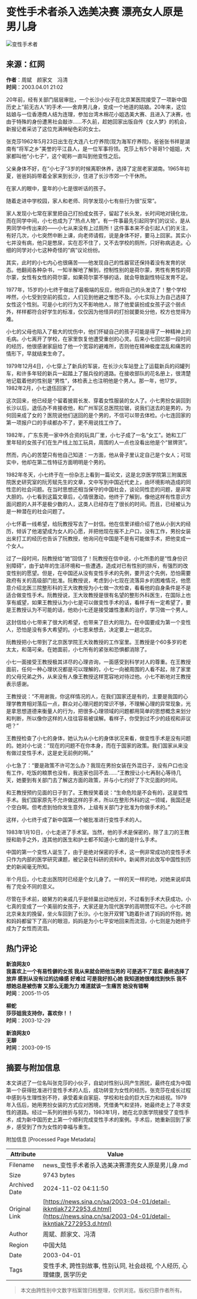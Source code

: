 # 变性手术者杀入选美决赛 漂亮女人原是男儿身

![变性手术者](//n.sinaimg.cn/sinakd10200/360/w180h180/20221208/6996-f61d7d9fa1e0defff9079fb329bbe345.jpg)

## 来源：红网
**作者**：周斌　颜家文　冯清  
**时间**：2003.04.01 21:02  

20年前，经有关部门层层审批，一个长沙小伙子在北京某医院接受了一项新中国历史上“前无古人”的手术——舍弃男儿身，变成一个地道的姑娘。20年来，这位姑娘与一位香港商人结为连理，参加台湾木棉花小姐选美大赛、且进入了决赛，也由于特殊的身份遭黑社会敲诈……不久前，趁她回家出版自传《女人梦》的机会，新报记者采访了这位充满神秘色彩的女士。

张克莎1962年5月23日出生在大连八七疗养院(现为海军疗养院)，爸爸张书祥是湖南有“将军之乡”美誉的平江县人，是一位军事将领。克莎上有5个哥哥1个姐姐，大家都叫他“小七子”，这个昵称一直叫到他变性之后。

父亲身体不好，在“小七子”3岁的时候离职休养，选择了定居老家湖南。1965年初夏，爸爸妈妈带着全家来到长沙，住进了长沙市郊一个干休所。

在家人的眼中，童年的小七是很听话的孩子。

随着走进中学校园，家人和老师、同学发现小七有些行为很“反常”。

家人发现小七常在家里把自己打扮成女孩子，留起了长头发，长时间地对镜化妆。而在同学中间，小七也成为了“热点人物”。有一件事最先引起同学们的议论，是从男同学中传出来的——小七从来没有上过厕所！这件事本来不会引起人们的关注，有好几次，小七突然中断上课，向老师请假，说是身体不好，要马上回家。其实小七并没有病，他只是憋尿，实在忍不住了，又不去学校的厕所，只好称病逃走。心细的同学对小七这种奇怪的“病”议论纷纷。

其实，此时的小七内心也很痛苦——他发现自己的性器官还保持着没有发育的状态。他翻阅各种杂书，一知半解地了解到，控制性别的是荷尔蒙，男性有男性的荷尔蒙，女性有女性的荷尔蒙，如果荷尔蒙不够的话，就会导致副性特征发育不足。

1977年，15岁的小七终于做出了最极端的反应，他将自己的头发烫了！整个学校哗然，小七受到空前的孤立，人们见到他避之惟恐不及。小七实际上为自己选择了女性这个性别。可是小七的行为又不影响他人，除了他爱装扮成女孩子这个弱点外，样样都符合好学生的标准，仅仅因为他怪异的打扮就要处分他，校方也觉得为难。

小七的父母也陷入了极大的忧伤中，他们怀疑自己的孩子可能是得了一种精神上的毛病。小七离开了学校，在家里恢复他遭受重创的心灵。后来小七回忆那一段时间的经历，他很感谢家庭给了他一个宽容的避难所，否则他在精神极度混乱和痛苦的情形下，早就结束生命了。

1979年12月4日，小七穿上了新兵的军装，在长沙火车站登上了运载新兵的闷罐列车，和许多年轻的新兵一起踏上了服兵役的道路。在接收部队的花名册上，很清楚地记载着他的性别是“男性”，体检表上也注明他是个男人。那一年，他17岁。1982年2月，小七退伍回家了。

这次回来，他已经是个留着披肩长发、穿着女性服装的女人了。小七男扮女装回到长沙以后，退伍办不肯接收他，和广州军区总医院拉锯，说我们送去的是男的，为何回来成了女的？医院说他们送回的是个男的，不信可以带去体检。小七连回家的第一项报户口的手续都办不了，更不用说找工作了。

1982年，广东东莞一家中外合资的玩具厂里，小七子成了一名“女工”。她和工厂里年轻的女孩子们在生产线上加工玩具，周围的人一点也没看出他是个“冒牌货”。

然而，内心的苦楚只有他自己知道：一方面，他从骨子里认定自己是个女人；可现实中，他却在第二性特征方面明明是个男的。

1982年冬天，小七终于在一份杂志上看到一篇论文，这是北京医学院第三附属医院医史研究室的阮芳赋先生的文章，文中写到中国近代史上，由环境影响造成的同性恋的社会问题。在当时思想还相当保守的中国社会，谈论同性恋的问题，是非常大胆的。小七看到这篇文章后，心情很激动，他终于了解到，像他这样有性意识方面问题的人并不是极少数的人，这类人已经存在了很长的时间。而且，已经被认为是一种潜在的社会问题了。

小七怀着一线希望，给阮教授写去了一封信。他在信里详细介绍了他从小到大的经历，倾诉了他渴望成为女人的心愿，并把他现在报不上户口，没有工作，男扮女装出来打工的经历也告诉了阮教授，他询问在中国是不是有可能做手术，把他变成一个女人。

过了一段时间，阮教授给“她”回信了！阮教授在信中说，小七所患的是“性身份识别障碍”，由于幼年的生活环境和一些遭遇，造成对已有性别的排斥，有强烈的改变性别的愿望。但是，在中国还从没有变性手术的先例，要开这个先例，恐怕需要政府有关的高级部门批准。阮教授说，考虑到小七现在流落异乡的困难情况，他愿意介绍北医三院整形科的王大玫教授为小七做一次检查，看看他的自身条件是不是适合做变性手术。阮教授说，王大玫教授是很有名望的整形外科医生，在国际上也享有威望，如果王教授认为小七是可以做变性手术的话，看样子有一定希望了，要是王教授认为不可能的话，他劝小七还是接受雄性激素的治疗，学习做一个男人。

这封信给小七带来了很大的希望，也带来了巨大的阻力。在中国要成为第一个变性人，恐怕是没有多大希望的。小七思来想去，决定要上一趟北京。

阮教授把小七带到了北京医学院王大玫教授的工作室里。王教授是个60多岁的老太太，和蔼可亲。在她面前，小七所有的紧张和恐惧都消除了。

小七一面接受王教授极其详尽的心理咨询，一面感受到科学对人的尊重。在王教授面前，任何一种心理状况都是可以理解的，小七一向被周围的人看不起，除了家里的父母兄弟之外，从来没有人像王教授这样宽容地对待过他。小七不断地对王教授表示感谢。

王教授说：“不用谢我，你这样情况的人，在我们国家还是有的，主要是我国的心理学教育相对落后一点，群众对心理问题的常识不够，不理解心理的异常现象，光是拿思想道德来衡量人的行为，把很多心理领域的问题都用简单的思想概念来划分和判断，所以像你这样的人往往容易被误解。看样子，你受到过不少的歧视和非议吧？”

王教授检查了小七的身体，她认为从小七的身体状况来看，做变性手术是没有问题的。她对小七说：“现在的问题不在你本身，而在于国家的政策。我们国家从来没有做过变性手术，这是史无前例的啊。”

小七急了：“要是政策不许可怎么办？我现在男扮女装在外混日子，没有户口也没有工作，吃饭的粮票也没有，我连家也回不去……”王教授让小七再耐心等待几天，她要到有关部门去了解这方面的政策，并与小七约好了下次见面的时间。

和王教授预约见面的日子到了。王教授笑着说：“生命危险是不会有的，这是变性手术。我们国家原先不允许做这样的手术，所以在整形外科的这一领域，我国还是个空白啊。但考虑到怕你发生意外，上级有关部门才批准为你做手术的。”

这样，小七终于成了新中国第一个被批准进行变性手术的人。

1983年1月10日，小七走进了手术室。当然，他的手术是保密的，除了主刀的王教授和助手之外，连其他的医生和护士都不知道小七做的是什么手术。

中国的第一个变性人诞生了，由于是绝对保密的手术，这一例非常成功的变性手术只作为内部的医学研究课题，被记录在科研的资料中。新闻界对此改写中国性别历史的新闻毫无所知。

半个月后，小七走出医院时已经是个女儿身了。一样的天一样的地，对她来说却具有了完全不同的意义。

尽管在手术前，娘舅方的亲戚几乎是倾巢出动地反对，不过看到手术大获成功，小七真的变成了一个美丽的女孩子，大家还是为现代医学的高明赞叹不已。小七不顾北京亲友的挽留，坐火车回到了长沙。小七张开双臂飞跑着扑进了妈妈的怀抱，她和妈妈都留下了高兴的眼泪，妈妈是为小七平安地回来而流泪，小七则是为她终于成为了女性而流泪。

## 热门评论

**新浪网友0**  
**我喜欢上一个有易性僻的女孩 我从来就会把他当男的 可是逃不了现实 最终选择了放弃 感到从没有过的边缘感 好难过 可是我好担心她 我知道她很难找到快乐 我不想她总是被伤害 又那么无能为力 难道就该一生痛苦 她没有错啊**  
**时间**：2005-11-05

**柳蛇**  
**莎莎姐我支持你，喜欢你！！**  
**时间**：2003-12-29

**新浪网友0**  
**无聊**  
**时间**：2003-09-15

## 摘要与附加信息

<!-- tcd_abstract -->
本文讲述了一位名叫张克莎的小伙子，自幼对性别认同产生困扰，最终在成为中国第一个获得批准进行变性手术的人后，成功转变为女性的经历。张克莎在成长过程中感到与生理性别不符，承受着来自家庭、学校和社会的巨大压力和歧视。1979年入伍后，她用男扮女装的方式应对困境，凭借勇气和坚持，她最终走上了寻求变性的道路。经过一系列的挫折与努力，1983年1月，她在北京医学院接受了变性手术，成为新中国历史上第一个顺利完成变性手术的案例。手术后，她重新回到了家乡，感受到了作为女性的幸福与重生。
<!-- tcd_abstract_end -->

附加信息 [Processed Page Metadata]

| Attribute       | Value                                  |
|-----------------|----------------------------------------|
| Filename        | news_变性手术者杀入选美决赛漂亮女人原是男儿身.md                             |
| Size            | 9743 bytes                           |
| Archived Date   | 2024-11-02 04:11:50                             |
| Original Link   | [https://news.sina.cn/sa/2003-04-01/detail-ikkntiak7272953.d.html](https://news.sina.cn/sa/2003-04-01/detail-ikkntiak7272953.d.html)                       |
| Author          | 周斌、颜家文、冯清                               |
| Region          | 中国大陆                               |
| Date            | 2003-04-01                                 |
| Tags            | 变性手术, 跨性别故事, 性别认同, 社会歧视, 个人经历, 心理健康, 医学历史                                 |
>
> 本文由跨性别中文数字档案馆归档整理，仅供浏览。版权归原作者所有。
>